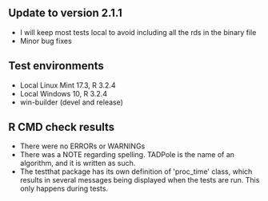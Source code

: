 ## Update to version 2.1.1
* I will keep most tests local to avoid including all the rds in the binary file
* Minor bug fixes

## Test environments
* Local Linux Mint 17.3, R 3.2.4
* Local Windows 10, R 3.2.4
* win-builder (devel and release)

## R CMD check results
* There were no ERRORs or WARNINGs
* There was a NOTE regarding spelling. TADPole is the name of an algorithm, and it is written as such.
* The testthat package has its own definition of 'proc_time' class, which results in several messages being displayed when the tests are run. This only happens during tests.
